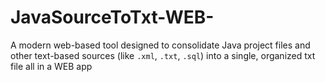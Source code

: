 # JavaSourceToTxt-WEB-
A modern web-based tool designed to consolidate Java project files and other text-based sources (like `.xml`, `.txt`, `.sql`) into a single, organized txt file all in a WEB app
